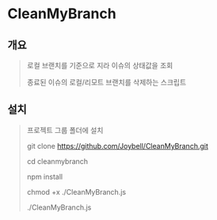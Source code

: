 # CleanMyBranch

## 개요
> 로컬 브랜치를 기준으로 지라 이슈의 상태값을 조회
>
> 종료된 이슈의 로컬/리모트 브랜치를 삭제하는 스크립트

## 설치
> 프로젝트 그룹 폴더에 설치
> 
> git clone https://github.com/Joybell/CleanMyBranch.git
> 
> cd cleanmybranch
> 
> npm install
> 
> chmod +x ./CleanMyBranch.js
> 
> ./CleanMyBranch.js
